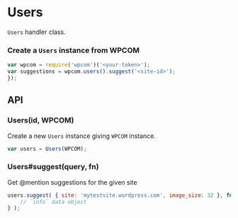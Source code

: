 # Users

`Users` handler class.

### Create a `Users` instance from WPCOM

```js
var wpcom = require('wpcom')('<your-token>');
var suggestions = wpcom.users().suggest('<site-id>');
});
```

## API

### Users(id, WPCOM)

Create a new `Users` instance giving `WPCOM` instance.

```js
var users = Users(WPCOM);
```

### Users#suggest(query, fn)

Get @mention suggestions for the given site

```js
users.suggest( { site: 'mytestsite.wordpress.com', image_size: 32 }, function ( err, info ) {
	// `info` data object
} );
```
